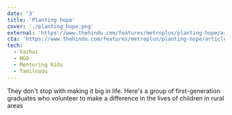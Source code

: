 ```yaml
---
date: '3'
title: 'Planting hope'
cover: './planting_hope.png'
external: 'https://www.thehindu.com/features/metroplus/planting-hope/article2139035.ece'
cta: 'https://www.thehindu.com/features/metroplus/planting-hope/article2139035.ece'
tech:
  - Vazhai
  - NGO
  - Mentoring Kids
  - Tamilnadu
---
```


They don't stop with making it big in life. Here's a group of first-generation graduates who volunteer to make a difference in the lives of children in rural areas
